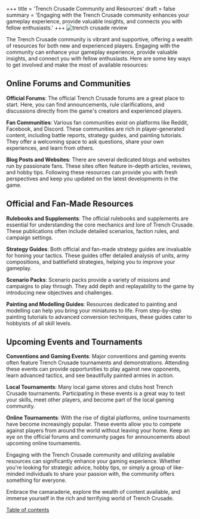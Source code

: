 +++
title = 'Trench Crusade Community and Resources'
draft = false
summary = 'Engaging with the Trench Crusade community enhances your gameplay experience, provide valuable insights, and connects you with fellow enthusiasts.'
+++
![trench crusade review](/images/trench-crusade-wargame.webp)

The Trench Crusade community is vibrant and supportive, offering a wealth of resources for both new and experienced players. Engaging with the community can enhance your gameplay experience, provide valuable insights, and connect you with fellow enthusiasts. Here are some key ways to get involved and make the most of available resources: 

## Online Forums and Communities 

**Official Forums**: The official Trench Crusade forums are a great place to start. Here, you can find announcements, rule clarifications, and discussions directly from the game's creators and experienced players. 

**Fan Communities**: Various fan communities exist on platforms like Reddit, Facebook, and Discord. These communities are rich in player-generated content, including battle reports, strategy guides, and painting tutorials. They offer a welcoming space to ask questions, share your own experiences, and learn from others. 

**Blog Posts and Websites**: There are several dedicated blogs and websites run by passionate fans. These sites often feature in-depth articles, reviews, and hobby tips. Following these resources can provide you with fresh perspectives and keep you updated on the latest developments in the game. 

## Official and Fan-Made Resources 

**Rulebooks and Supplements**: The official rulebooks and supplements are essential for understanding the core mechanics and lore of Trench Crusade. These publications often include detailed scenarios, faction rules, and campaign settings. 

**Strategy Guides**: Both official and fan-made strategy guides are invaluable for honing your tactics. These guides offer detailed analysis of units, army compositions, and battlefield strategies, helping you to improve your gameplay. 

**Scenario Packs**: Scenario packs provide a variety of missions and campaigns to play through. They add depth and replayability to the game by introducing new objectives and challenges. 

**Painting and Modelling Guides**: Resources dedicated to painting and modelling can help you bring your miniatures to life. From step-by-step painting tutorials to advanced conversion techniques, these guides cater to hobbyists of all skill levels. 

## Upcoming Events and Tournaments 

**Conventions and Gaming Events**: Major conventions and gaming events often feature Trench Crusade tournaments and demonstrations. Attending these events can provide opportunities to play against new opponents, learn advanced tactics, and see beautifully painted armies in action. 

**Local Tournaments**: Many local game stores and clubs host Trench Crusade tournaments. Participating in these events is a great way to test your skills, meet other players, and become part of the local gaming community. 

**Online Tournaments**: With the rise of digital platforms, online tournaments have become increasingly popular. These events allow you to compete against players from around the world without leaving your home. Keep an eye on the official forums and community pages for announcements about upcoming online tournaments. 

Engaging with the Trench Crusade community and utilizing available resources can significantly enhance your gaming experience. Whether you're looking for strategic advice, hobby tips, or simply a group of like-minded individuals to share your passion with, the community offers something for everyone. 

Embrace the camaraderie, explore the wealth of content available, and immerse yourself in the rich and terrifying world of Trench Crusade. 

[Table of contents](/reviews/trench-crusade-review/)

